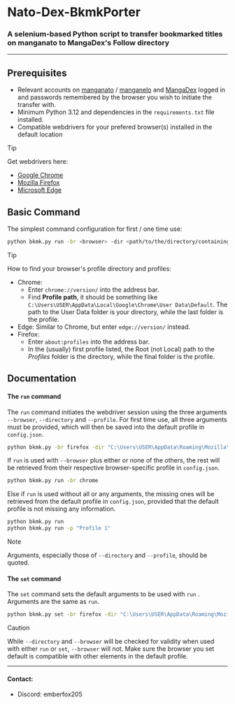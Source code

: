 # Nato-Dex-BkmkPorter
### A selenium-based Python script to transfer bookmarked titles on manganato to MangaDex's Follow directory
--- 
## Prerequisites 

- Relevant accounts on [manganato](www.manganato.com) / [manganelo](www.manganelo.com) and [MangaDex](www.mangadex.org) logged in and passwords remembered by the browser you wish to initiate the transfer with.
- Minimum Python 3.12 and dependencies in the `requirements.txt` file installed.
- Compatible webdrivers for your prefered browser(s) installed in the default location
> [!TIP]
> Get webdrivers here:
> - [Google Chrome](https://chromedriver.chromium.org/downloads)
> - [Mozilla Firefox](https://github.com/mozilla/geckodriver/releases)
> - [Microsoft Edge](https://developer.microsoft.com/en-us/microsoft-edge/tools/webdriver/?form=MA13LH)
## Basic Command

The simplest command configuration for first / one time use:
```bash
python bkmk.py run -br <browser> -dir <path/to/the/directory/containing/browser/profile> -p <profile>
```
> [!TIP]
> How to find your browser's profile directory and profiles:
> - Chrome:
>     - Enter `chrome://version/` into the address bar.
>     - Find **Profile path**, it should be something like `C:\Users\USER\AppData\Local\Google\Chrome\User Data\Default`. The path to the User Data folder is your directory, while the last folder is the profile.
> - Edge: Similar to Chrome, but enter `edge://version/` instead.
> - Firefox:
>     - Enter `about:profiles` into the address bar.
>     - In the (usually) first profile listed, the Root (not Local) path to the *Profiles* folder is the directory, while the final folder is the profile.
## Documentation 

#### The `run` command
The `run` command initiates the webdriver session using the three arguments `--browser`, `--directory` and `--profile`. For first time use, all three arguments must be provided, which will then be saved into the default profile in `config.json`. 
```bash
python bkmk.py -br firefox -dir "C:\Users\USER\AppData\Roaming\Mozilla\Firefox\Profiles" -p "qqgixor9.default-release"
```
If `run` is used with `--browser` plus either or none of the others, the rest will be retrieved from their respective browser-specific profile in `config.json`.
```bash
python bkmk.py run -br chrome
```
Else if `run` is used without all or any arguments, the missing ones will be retrieved from the default profile in `config.json`, provided that the default profile is not missing any information. 
```bash
python bkmk.py run
python bkmk.py run -p "Profile 1"
```
> [!NOTE]
> Arguments, especially those of `--directory` and `--profile`, should be quoted.
#### The `set` command 
The `set` command sets the default arguments to be used with `run` . Arguments are the same as `run`.
```bash
python bkmk.py set -br firefox -dir "C:\Users\USER\AppData\Roaming\Mozilla\Firefox\Profiles" -p "qqgixor9.default-release"
```
> [!CAUTION]
> While `--directory` and `--browser` will be checked for validity when used with either `run` or `set`, `--browser` will not. Make sure the browser you set default is compatible with other elements in the default profile.
---
#### Contact:
- Discord: emberfox205
